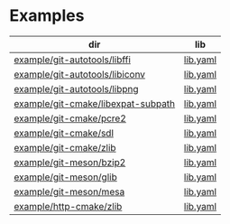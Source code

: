 # Examples

| dir | lib |
| --- | --- |
| [example/git-autotools/libffi](example/git-autotools/libffi) | [lib.yaml](example/git-autotools/libffi/lib.yaml) |
| [example/git-autotools/libiconv](example/git-autotools/libiconv) | [lib.yaml](example/git-autotools/libiconv/lib.yaml) |
| [example/git-autotools/libpng](example/git-autotools/libpng) | [lib.yaml](example/git-autotools/libpng/lib.yaml) |
| [example/git-cmake/libexpat-subpath](example/git-cmake/libexpat-subpath) | [lib.yaml](example/git-cmake/libexpat-subpath/lib.yaml) |
| [example/git-cmake/pcre2](example/git-cmake/pcre2) | [lib.yaml](example/git-cmake/pcre2/lib.yaml) |
| [example/git-cmake/sdl](example/git-cmake/sdl) | [lib.yaml](example/git-cmake/sdl/lib.yaml) |
| [example/git-cmake/zlib](example/git-cmake/zlib) | [lib.yaml](example/git-cmake/zlib/lib.yaml) |
| [example/git-meson/bzip2](example/git-meson/bzip2) | [lib.yaml](example/git-meson/bzip2/lib.yaml) |
| [example/git-meson/glib](example/git-meson/glib) | [lib.yaml](example/git-meson/glib/lib.yaml) |
| [example/git-meson/mesa](example/git-meson/mesa) | [lib.yaml](example/git-meson/mesa/lib.yaml) |
| [example/http-cmake/zlib](example/http-cmake/zlib) | [lib.yaml](example/http-cmake/zlib/lib.yaml) |
